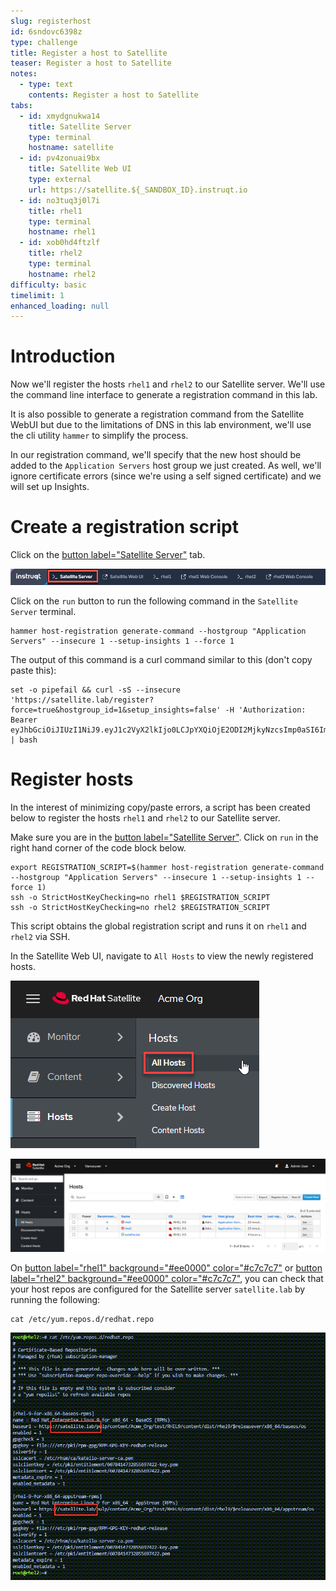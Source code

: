 ```yaml
---
slug: registerhost
id: 6sndovc6398z
type: challenge
title: Register a host to Satellite
teaser: Register a host to Satellite
notes:
  - type: text
    contents: Register a host to Satellite
tabs:
  - id: xmydgnukwa14
    title: Satellite Server
    type: terminal
    hostname: satellite
  - id: pv4zonuai9bx
    title: Satellite Web UI
    type: external
    url: https://satellite.${_SANDBOX_ID}.instruqt.io
  - id: no3tuq3j0l7i
    title: rhel1
    type: terminal
    hostname: rhel1
  - id: xob0hd4ftzlf
    title: rhel2
    type: terminal
    hostname: rhel2
difficulty: basic
timelimit: 1
enhanced_loading: null
---
```

Introduction
===
Now we'll register the hosts `rhel1` and `rhel2` to our Satellite server. We'll use the command line interface to generate a registration command in this lab.

It is also possible to generate a registration command from the Satellite WebUI but due to the limitations of DNS in this lab environment, we'll use the cli utility `hammer` to simplify the process.

In our registration command, we'll specify that the new host should be added to the `Application Servers` host group we just created. As well, we'll ignore certificate errors (since we're using a self signed certificate) and we will set up Insights.

Create a registration script
===
Click on the [button label="Satellite Server"](tab-0) tab.

![satellite server tab](../assets/satellite-server-tab.png)

Click on the `run` button to run the following command in the `Satellite Server` terminal.

```bash,run
hammer host-registration generate-command --hostgroup "Application Servers" --insecure 1 --setup-insights 1 --force 1
```

The output of this command is a curl command similar to this (don't copy paste this):

```nocopy
set -o pipefail && curl -sS --insecure 'https://satellite.lab/register?force=true&hostgroup_id=1&setup_insights=false' -H 'Authorization: Bearer eyJhbGciOiJIUzI1NiJ9.eyJ1c2VyX2lkIjo0LCJpYXQiOjE2ODI2MjkyNzcsImp0aSI6ImQ1YjFkYThmYzM4OGY5ZjY0MmEyZjc0ZGFhNjRkMmZjODVmZDhiNjU1Y2E3NmM3ODEyYWQ5ZjQzNWE0NWE5Y2UiLCJleHAiOjE2ODI2NDM2NzcsInNjb3BlIjoicmVnaXN0cmF0aW9uI2dsb2JhbCByZWdpc3RyYXRpb24jaG9zdCJ9.bgS1XqSYd4bsY46Suq7QqC5OSKm3bSsN57c3lddiOkU' | bash
```

Register hosts
===

In the interest of minimizing copy/paste errors, a script has been created below to register the hosts `rhel1` and `rhel2` to our Satellite server.

Make sure you are in the [button label="Satellite Server"](tab-0). Click on `run` in the right hand corner of the code block below.

```bash,run
export REGISTRATION_SCRIPT=$(hammer host-registration generate-command --hostgroup "Application Servers" --insecure 1 --setup-insights 1 --force 1)
ssh -o StrictHostKeyChecking=no rhel1 $REGISTRATION_SCRIPT
ssh -o StrictHostKeyChecking=no rhel2 $REGISTRATION_SCRIPT
```

This script obtains the global registration script and runs it on `rhel1` and `rhel2` via SSH.

In the Satellite Web UI, navigate to `All Hosts` to view the newly registered hosts.

![](../assets/registeredhost.png)

![](../assets/webuiregistered.png)

On [button label="rhel1" background="#ee0000" color="#c7c7c7"](tab-2) or [button label="rhel2" background="#ee0000" color="#c7c7c7"](tab-3), you can check that your host repos are configured for the Satellite server `satellite.lab` by running the following:

```bash,run
cat /etc/yum.repos.d/redhat.repo
```

![](../assets/repolist.png)
